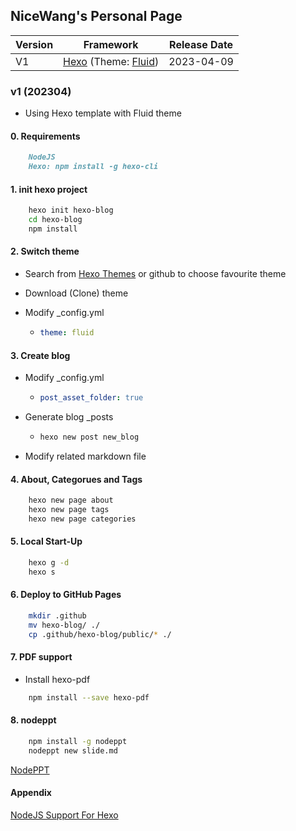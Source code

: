 ## NiceWang's Personal Page

| Version | Framework           | Release Date |
| ------- | ------------------- | ------------ |
| V1      | [Hexo](https://hexo.io) (Theme: [Fluid](https://github.com/fluid-dev/hexo-theme-fluid)) | 2023-04-09   |

### v1 (202304)

* Using Hexo template with Fluid theme

#### 0. Requirements

```markdown
    NodeJS
    Hexo: npm install -g hexo-cli
```

#### 1. init hexo project

```bash
    hexo init hexo-blog
    cd hexo-blog
    npm install
```

#### 2. Switch theme

* Search from [Hexo Themes](https://hexo.io/themes/) or github to choose favourite theme

* Download (Clone) theme

* Modify _config.yml

  * ```yml
    theme: fluid
    ```

#### 3. Create blog

* Modify _config.yml

  * ```yml
    post_asset_folder: true
    ```

* Generate blog _posts

  * ```bash
    hexo new post new_blog
    ```

* Modify related markdown file

#### 4. About, Categorues and Tags

```bash
    hexo new page about
    hexo new page tags
    hexo new page categories
```

#### 5. Local Start-Up

```bash
    hexo g -d
    hexo s
```

#### 6. Deploy to GitHub Pages

```bash
    mkdir .github
    mv hexo-blog/ ./
    cp .github/hexo-blog/public/* ./
```

#### 7. PDF support

* Install hexo-pdf

```bash
    npm install --save hexo-pdf
```

#### 8. nodeppt

```bash
    npm install -g nodeppt
    nodeppt new slide.md
```
[NodePPT](https://hexo.fluid-dev.com/posts/hexo-nodeppt/)

#### Appendix

[NodeJS Support For Hexo](https://www.npmjs.com/package/hexo-pdf)
